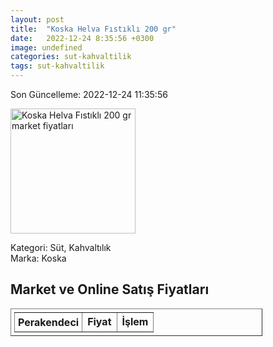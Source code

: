 ```yaml
---
layout: post
title:  "Koska Helva Fıstıklı 200 gr"
date:   2022-12-24 8:35:56 +0300
image: undefined
categories: sut-kahvaltilik
tags: sut-kahvaltilik
---
```


Son Güncelleme: 2022-12-24 11:35:56

<img src="undefined" width="200" alt="Koska Helva Fıstıklı 200 gr market fiyatları" />

Kategori: Süt, Kahvaltılık
<br />
Marka: Koska

<h2>Market ve Online Satış Fiyatları</h2>

<table border="1" style="padding: 5px;width:80%;">
  <tr>
    <td style="padding: 5px;"><strong>Perakendeci</strong></td>
    <td><strong>Fiyat</strong></td>
    <td><strong>İşlem</strong></td>
  </tr>
  
</table>

